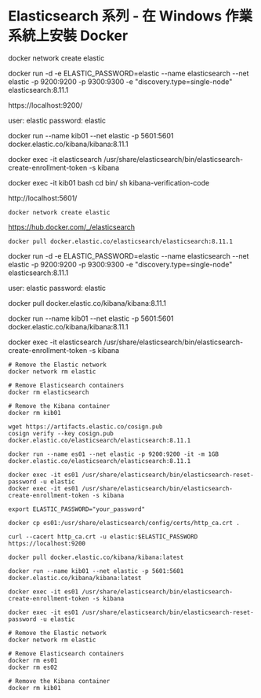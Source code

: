 # Elasticsearch 系列 - 在 Windows 作業系統上安裝 Docker


docker network create elastic

docker run -d -e ELASTIC_PASSWORD=elastic --name elasticsearch --net elastic -p 9200:9200 -p 9300:9300 -e "discovery.type=single-node" elasticsearch:8.11.1

https://localhost:9200/

user: elastic
password: elastic

docker run --name kib01 --net elastic -p 5601:5601 docker.elastic.co/kibana/kibana:8.11.1

docker exec -it elasticsearch /usr/share/elasticsearch/bin/elasticsearch-create-enrollment-token -s kibana

docker exec -it kib01 bash
cd bin/
sh kibana-verification-code

http://localhost:5601/












```
docker network create elastic
```

https://hub.docker.com/_/elasticsearch

```
docker pull docker.elastic.co/elasticsearch/elasticsearch:8.11.1
```

docker run -d -e ELASTIC_PASSWORD=elastic --name elasticsearch --net elastic -p 9200:9200 -p 9300:9300 -e "discovery.type=single-node" elasticsearch:8.11.1

user: elastic
password: elastic


docker pull docker.elastic.co/kibana/kibana:8.11.1

docker run --name kib01 --net elastic -p 5601:5601 docker.elastic.co/kibana/kibana:8.11.1

docker exec -it elasticsearch /usr/share/elasticsearch/bin/elasticsearch-create-enrollment-token -s kibana


```
# Remove the Elastic network
docker network rm elastic

# Remove Elasticsearch containers
docker rm elasticsearch

# Remove the Kibana container
docker rm kib01
```










```
wget https://artifacts.elastic.co/cosign.pub
cosign verify --key cosign.pub docker.elastic.co/elasticsearch/elasticsearch:8.11.1
```

```
docker run --name es01 --net elastic -p 9200:9200 -it -m 1GB docker.elastic.co/elasticsearch/elasticsearch:8.11.1
```

```
docker exec -it es01 /usr/share/elasticsearch/bin/elasticsearch-reset-password -u elastic
docker exec -it es01 /usr/share/elasticsearch/bin/elasticsearch-create-enrollment-token -s kibana
```

```
export ELASTIC_PASSWORD="your_password"
```

```
docker cp es01:/usr/share/elasticsearch/config/certs/http_ca.crt .
```

```
curl --cacert http_ca.crt -u elastic:$ELASTIC_PASSWORD https://localhost:9200
```

```
docker pull docker.elastic.co/kibana/kibana:latest
```

```
docker run --name kib01 --net elastic -p 5601:5601 docker.elastic.co/kibana/kibana:latest
```

```
docker exec -it es01 /usr/share/elasticsearch/bin/elasticsearch-create-enrollment-token -s kibana
```

```
docker exec -it es01 /usr/share/elasticsearch/bin/elasticsearch-reset-password -u elastic
```

```
# Remove the Elastic network
docker network rm elastic

# Remove Elasticsearch containers
docker rm es01
docker rm es02

# Remove the Kibana container
docker rm kib01
```








